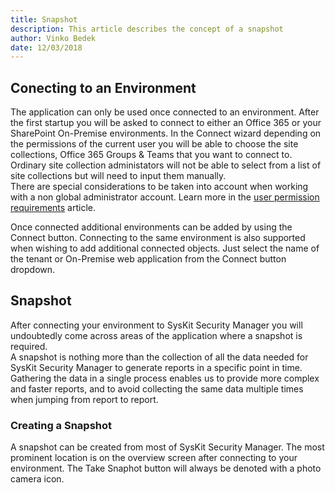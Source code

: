 ```yaml
---
title: Snapshot
description: This article describes the concept of a snapshot
author: Vinko Bedek
date: 12/03/2018
---
```


## Conecting to an Environment
The application can only be used once connected to an environment. After the first startup you will be asked to connect to either an Office 365 or your SharePoint On-Premise environments. In the Connect wizard depending on the permissions of the current user you will be able to choose the site collections, Office 365 Groups & Teams that you want to connect to. Ordinary site collection administators will not be able to select from a list of site collections but will need to input them manually.  
There are special considerations to be taken into account when working with a non global administrator account. Learn more in the [user permission requirements](#internal/requirements/user-permissions-requirements) article.  

Once connected additional environments can be added by using the Connect button. Connecting to the same environment is also supported when wishing to add additional connected objects. Just select the name of the tenant or On-Premise web application from the Connect button dropdown.


## Snapshot
After connecting your environment to SysKit Security Manager you will undoubtedly come across areas of the application where a snapshot is required.  
A snapshot is nothing more than the collection of all the data needed for SysKit Security Manager to generate reports in a specific point in time. Gathering the data in a single process enables us to provide more complex and faster reports, and to avoid collecting the same data multiple times when jumping from report to report. 

### Creating a Snapshot
A snapshot can be created from most of SysKit Security Manager. The most prominent location is on the overview screen after connecting to your environment. The Take Snaphot button will always be denoted with a photo camera icon. 

